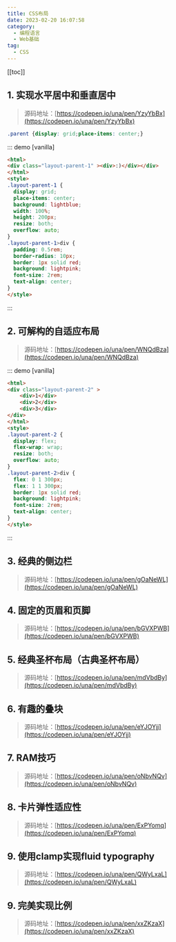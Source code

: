```yaml
---
title: CSS布局
date: 2023-02-20 16:07:58
category: 
  - 编程语言
  - Web基础
tag: 
  - CSS
---
```


<!-- more -->
[[toc]]

## 1. 实现水平居中和垂直居中
> 源码地址：[https://codepen.io/una/pen/YzyYbBx](https://codepen.io/una/pen/YzyYbBx)
```css
.parent {display: grid;place-items: center;}
```

::: demo [vanilla]
```html
<html>
<div class="layout-parent-1" ><div>:)</div></div>
</html>
<style>
.layout-parent-1 {
  display: grid;
  place-items: center;
  background: lightblue;
  width: 100%;
  height: 200px;
  resize: both;
  overflow: auto;
}
.layout-parent-1>div {
  padding: 0.5rem;
  border-radius: 10px;
  border: 1px solid red;
  background: lightpink;
  font-size: 2rem;
  text-align: center;
}
</style>
```
:::

## 2. 可解构的自适应布局
> 源码地址：[https://codepen.io/una/pen/WNQdBza](https://codepen.io/una/pen/WNQdBza)

::: demo [vanilla]
```html
<html>
<div class="layout-parent-2" >
    <div>1</div>
    <div>2</div>
    <div>3</div>
</div>
</html>
<style>
.layout-parent-2 {
  display: flex;
  flex-wrap: wrap;
  resize: both;
  overflow: auto;
}
.layout-parent-2>div {
  flex: 0 1 300px;
  flex: 1 1 300px;
  border: 1px solid red;
  background: lightpink;
  font-size: 2rem;
  text-align: center;
}
</style>
```
:::

## 3. 经典的侧边栏
> 源码地址：[https://codepen.io/una/pen/gOaNeWL](https://codepen.io/una/pen/gOaNeWL)

## 4. 固定的页眉和页脚
> 源码地址：[https://codepen.io/una/pen/bGVXPWB](https://codepen.io/una/pen/bGVXPWB)

## 5. 经典圣杯布局（古典圣杯布局）
> 源码地址：[https://codepen.io/una/pen/mdVbdBy](https://codepen.io/una/pen/mdVbdBy)

## 6. 有趣的叠块
> 源码地址：[https://codepen.io/una/pen/eYJOYjj](https://codepen.io/una/pen/eYJOYjj)

## 7. RAM技巧
> 源码地址：[https://codepen.io/una/pen/oNbvNQv](https://codepen.io/una/pen/oNbvNQv)

## 8. 卡片弹性适应性
> 源码地址：[https://codepen.io/una/pen/ExPYomq](https://codepen.io/una/pen/ExPYomq)

## 9. 使用clamp实现fluid typography
> 源码地址：[https://codepen.io/una/pen/QWyLxaL](https://codepen.io/una/pen/QWyLxaL)

## 9. 完美实现比例
> 源码地址：[https://codepen.io/una/pen/xxZKzaX](https://codepen.io/una/pen/xxZKzaX)

